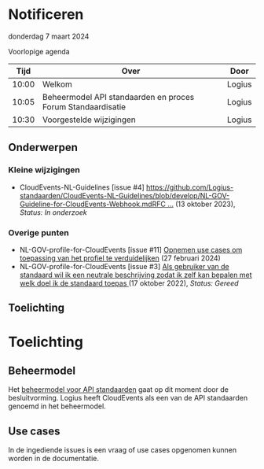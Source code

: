 <!-----------------------------







   :warning: Dit bestand wordt automatisch gegenereerd.
   :warning: Handmatige toevoegingen worden overschreven.







----------------------------->
# Notificeren

donderdag 7 maart 2024

Voorlopige agenda

|  Tijd  | Over                                         | Door                       |
|--------|----------------------------------------------|----------------------------|
|  10:00 | Welkom                                       | Logius                     |
|  10:05 | Beheermodel API standaarden en proces Forum Standaardisatie | Logius      |
|  10:30 | Voorgestelde wijzigingen                     | Logius                     |


## Onderwerpen

### Kleine wijzigingen
* CloudEvents-NL-Guidelines [issue #4] [https://github.com/Logius-standaarden/CloudEvents-NL-Guidelines/blob/develop/NL-GOV-Guideline-for-CloudEvents-Webhook.mdRFC ...](https://github.com/Logius-standaarden/CloudEvents-NL-Guidelines/issues/4) (13 oktober 2023), _Status: In onderzoek_

### Overige punten
* NL-GOV-profile-for-CloudEvents [issue #11] [Opnemen use cases om toepassing van het profiel te verduidelijken](https://github.com/Logius-standaarden/NL-GOV-profile-for-CloudEvents/issues/11) (27 februari 2024)
* NL-GOV-profile-for-CloudEvents [issue #3] [Als gebruiker van de standaard wil ik een neutrale beschrijving zodat ik zelf kan bepalen met welk doel ik de standaard toepas ](https://github.com/Logius-standaarden/NL-GOV-profile-for-CloudEvents/issues/3) (17 oktober 2022), _Status: Gereed_

## Toelichting


# Toelichting

## Beheermodel
Het [beheermodel voor API standaarden](https://logius-standaarden.github.io/API-Standaarden-Beheermodel/#de-api-standaarden) 
gaat op dit moment door de besluitvorming. Logius heeft CloudEvents als een van de API standaarden genoemd in het beheermodel. 

## Use cases
In de ingediende issues is een vraag of use cases opgenomen kunnen worden in de documentatie.
